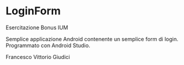 # LoginForm
Esercitazione Bonus IUM

Semplice applicazione Android contenente un semplice form di login.
Programmato con Android Studio.

Francesco Vittorio Giudici
